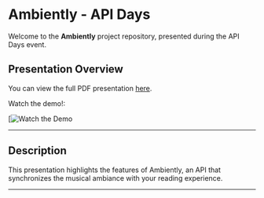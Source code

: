 # Ambiently - API Days

Welcome to the **Ambiently** project repository, presented during the API Days event.

## Presentation Overview

You can view the full PDF presentation [here](./assets/Ambiently%20-%20API%20Days.pdf).

Watch the demo!:

[![Watch the Demo](https://drive.google.com/file/d/1K3fpnSRfMoQxhkOP9laE62HFSzfiExyn/view?usp=sharing)

---

## Description

This presentation highlights the features of Ambiently, an API that synchronizes the musical ambiance with your reading experience.

---

